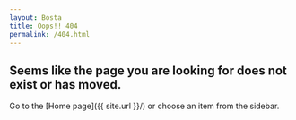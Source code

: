 ```yaml
---
layout: Bosta
title: Oops!! 404
permalink: /404.html
---
```


## Seems like the page you are looking for does not exist or has moved.

Go to the [Home page]({{ site.url }}/) or choose an item from the sidebar.
